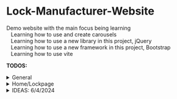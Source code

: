 # Lock-Manufacturer-Website
Demo website with the main focus being learning<br />
  &nbsp;&nbsp;&nbsp;Learning how to use and create carousels<br />
  &nbsp;&nbsp;&nbsp;Learning how to use a new library in this project, jQuery<br />
  &nbsp;&nbsp;&nbsp;Learning how to use a new framework in this project, Bootstrap<br />
  &nbsp;&nbsp;&nbsp;Learning how to use vite<br />












<strong>TODOS:</strong><br />
  <details>
  <summary>General</summary>
  &nbsp;&nbsp;&nbsp;Create a home page that looks like the design doc homepage<br />
  &nbsp;&nbsp;&nbsp;Create a item page schematica<br />
  &nbsp;&nbsp;&nbsp;Create a item page that interprets data to be read from provided componenet<br />
  &nbsp;&nbsp;&nbsp;Create a fake data list to be seeded by yours truly, should look something like this:<br />
    
  ```javascript
    let lock-type = [
        lock1 = { 
          Name:
          Picture: /*(seperate folder for all the pictures)*/
          Description:
        },
        lock2 = {
          Name:
          Picture:
          Description
        }, etc.
     ]
  ```

</details>

<details>
  <summary>Home/Lockpage</summary>
  &nbsp;&nbsp;&nbsp;Add a body to the lock<br />
  &nbsp;&nbsp;&nbsp;Add combinations keys onto the lock that work like a seamless drag carousel<br />
  &nbsp;&nbsp;&nbsp;Should probably add some contact information on the bottom of the lock to reach out to me, AKA socials. Should look up some font style that'll make it look engraved, or maybe give the font some sort of like indent to look scratched in?<br />
  &nbsp;&nbsp;&nbsp;The body of the lock could be a copper color, I should look up if I can make it have like the kind of streaked body it has, reference this: https://masterlocks.com/products/1up
</details>

<details>
  <summary>IDEAS: 6/4/2024</summary>
    REFERENCE: https://sass-lang.com/documentation/style-rules/parent-selector/<br />
    Super cool ideas with the parent selector. Maybe when you hover an carousel item, can change the parent element to be like a transition or something and have a neat little animation run<br />
    For instance, hover a normal item and change the border of the parent to be a different color. Then, when you hover the on-sale item or what ever it will be called, you could have the parent element actually like do a cool animation of it moving something.
<details>